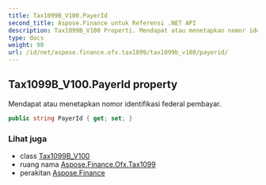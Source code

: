 ```yaml
---
title: Tax1099B_V100.PayerId
second_title: Aspose.Finance untuk Referensi .NET API
description: Tax1099B_V100 Properti. Mendapat atau menetapkan nomor identifikasi federal pembayar.
type: docs
weight: 90
url: /id/net/aspose.finance.ofx.tax1099/tax1099b_v100/payerid/
---
```

## Tax1099B_V100.PayerId property

Mendapat atau menetapkan nomor identifikasi federal pembayar.

```csharp
public string PayerId { get; set; }
```

### Lihat juga

* class [Tax1099B_V100](../)
* ruang nama [Aspose.Finance.Ofx.Tax1099](../../tax1099b_v100/)
* perakitan [Aspose.Finance](../../../)


